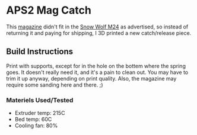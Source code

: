 # APS2 Mag Catch
This [magazine](https://evike.com/products) didn't fit in the [Snow Wolf M24](https://www.evike.com/products/33422/) as advertised, so instead of returning it and paying for shipping, I 3D printed a new catch/release piece.

## Build Instructions
Print with supports, except for in the hole on the bottem where the spring goes.  It doesn't really need it, and it's a pain to clean out.  You may have to trim it up anyway, depending on print quality.
Also, the magazine may require some sanding here and there. ;)

### Materiels Used/Tested
* Extruder temp: 215C
* Bed temp: 60C
* Cooling fan: 80%
